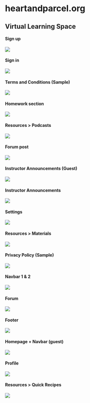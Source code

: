 # heartandparcel.org
## Virtual Learning Space
#### Sign up
![](images/Capture.PNG)
#### Sign in
![](images/eqwe.png)
#### Terms and Conditions (Sample)
![](images/erqwerqwer.PNG)
#### Homework section
![](images/ertetewrt.PNG)
#### Resources > Podcasts
![](images/ewrqrqwer.PNG)
#### Forum post
![](images/ewrqwerewq.PNG)
#### Instructor Announcements (Guest)
![](images/qwerqwerwer.PNG)
#### Instructor Announcements
![](images/reqwerqwe.PNG)
#### Settings
![](images/rweqrewqrweqrqew.PNG)
#### Resources > Materials
![](images/rweqrwe.PNG)
#### Privacy Policy (Sample)
![](images/tewrtertert.PNG)
#### Navbar 1 & 2
![](images/tuytyutui.PNG)
#### Forum
![](images/uioipoi.PNG)
#### Footer
![](images/uiyioy.PNG)
#### Homepage + Navbar (guest)
![](images/uiyipo.PNG)
#### Profile
![](images/werqwerqwe.PNG)
#### Resources > Quick Recipes
![](images/wetrqwertqwer.PNG)
